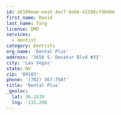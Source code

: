 ```yaml
---
id: a0109eae-eea5-4ec7-8a66-42598cfd0486
first_name: David
last_name: Tong
license: DMD
services:
  - dentist
category: Dentists
org_name: 'Dental Plus'
address: '3650 S. Decatur Blvd #33'
city: 'Las Vegas'
state: NV
zip: '89103'
phone: '(702) 367-7587'
title: 'Dental Plus'
_geoloc:
  lat: 36.1539
  lng: -115.208
---
```

